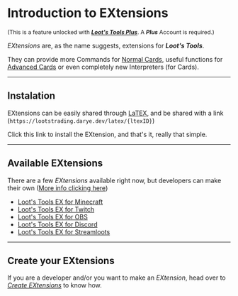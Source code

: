 # Introduction to EXtensions

<sup style="font-size: 90%">(This is a feature unlocked with [***Loot's Tools Plus***](../../plus). A ***Plus*** Account is required.)</sup>

*EXtensions* are, as the name suggests, extensions for ***Loot's Tools***. 

They can provide more Commands for [Normal Cards](../cards/normalCards), useful functions for [Advanced Cards](../cards/advCards) or even completely new Interpreters (for Cards).

---

## Instalation

EXtensions can be easily shared through [LaTEX](../additionalFeatures/latex/index.md), and be shared with a link (```https://lootstrading.darye.dev/latex/{ltexID}```)

Click this link to install the EXtension, and that's it, really that simple.

---

## Available EXtensions

There are a few *EXtensions* available right now, but developers can make their own ([More info clicking here](developers))

- [Loot's Tools EX for Minecraft](../extensions/minecraft)
- [Loot's Tools EX for Twitch](../extensions/twitch)
- [Loot's Tools EX for OBS](../extensions/obs)
- [Loot's Tools EX for Discord](../extensions/discord)
- [Loot's Tools EX for Streamloots](../extensions/streamloots)

---

## Create your EXtensions

If you are a developer and/or you want to make an *EXtension*, head over to [*Create EXtensions*](developers) to know how.